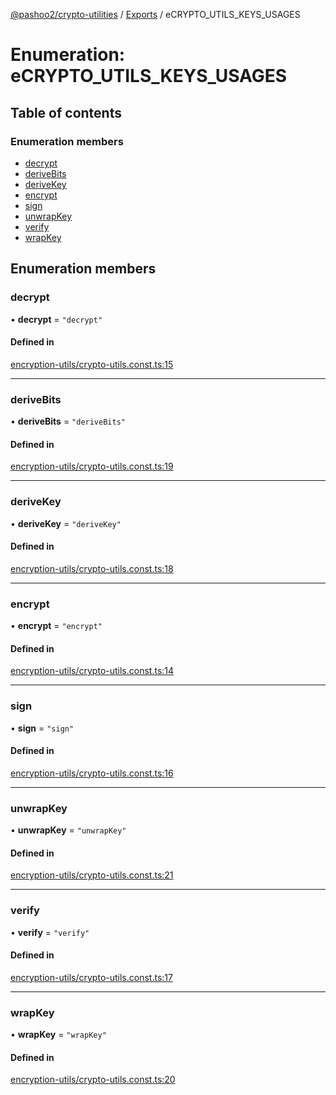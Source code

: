 [@pashoo2/crypto-utilities](../README.md) / [Exports](../modules.md) / eCRYPTO_UTILS_KEYS_USAGES

# Enumeration: eCRYPTO\_UTILS\_KEYS\_USAGES

## Table of contents

### Enumeration members

- [decrypt](ecrypto_utils_keys_usages.md#decrypt)
- [deriveBits](ecrypto_utils_keys_usages.md#derivebits)
- [deriveKey](ecrypto_utils_keys_usages.md#derivekey)
- [encrypt](ecrypto_utils_keys_usages.md#encrypt)
- [sign](ecrypto_utils_keys_usages.md#sign)
- [unwrapKey](ecrypto_utils_keys_usages.md#unwrapkey)
- [verify](ecrypto_utils_keys_usages.md#verify)
- [wrapKey](ecrypto_utils_keys_usages.md#wrapkey)

## Enumeration members

### decrypt

• **decrypt** = `"decrypt"`

#### Defined in

[encryption-utils/crypto-utils.const.ts:15](https://github.com/pashoo2/crypto-utilities/blob/ebd3673/src/encryption-utils/crypto-utils.const.ts#L15)

___

### deriveBits

• **deriveBits** = `"deriveBits"`

#### Defined in

[encryption-utils/crypto-utils.const.ts:19](https://github.com/pashoo2/crypto-utilities/blob/ebd3673/src/encryption-utils/crypto-utils.const.ts#L19)

___

### deriveKey

• **deriveKey** = `"deriveKey"`

#### Defined in

[encryption-utils/crypto-utils.const.ts:18](https://github.com/pashoo2/crypto-utilities/blob/ebd3673/src/encryption-utils/crypto-utils.const.ts#L18)

___

### encrypt

• **encrypt** = `"encrypt"`

#### Defined in

[encryption-utils/crypto-utils.const.ts:14](https://github.com/pashoo2/crypto-utilities/blob/ebd3673/src/encryption-utils/crypto-utils.const.ts#L14)

___

### sign

• **sign** = `"sign"`

#### Defined in

[encryption-utils/crypto-utils.const.ts:16](https://github.com/pashoo2/crypto-utilities/blob/ebd3673/src/encryption-utils/crypto-utils.const.ts#L16)

___

### unwrapKey

• **unwrapKey** = `"unwrapKey"`

#### Defined in

[encryption-utils/crypto-utils.const.ts:21](https://github.com/pashoo2/crypto-utilities/blob/ebd3673/src/encryption-utils/crypto-utils.const.ts#L21)

___

### verify

• **verify** = `"verify"`

#### Defined in

[encryption-utils/crypto-utils.const.ts:17](https://github.com/pashoo2/crypto-utilities/blob/ebd3673/src/encryption-utils/crypto-utils.const.ts#L17)

___

### wrapKey

• **wrapKey** = `"wrapKey"`

#### Defined in

[encryption-utils/crypto-utils.const.ts:20](https://github.com/pashoo2/crypto-utilities/blob/ebd3673/src/encryption-utils/crypto-utils.const.ts#L20)
